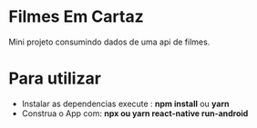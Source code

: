 # Filmes Em Cartaz
Mini projeto consumindo dados de uma api de filmes.

# Para utilizar

<ul>
  <li>Instalar as dependencias execute : <b>npm install</b> ou <b>yarn</b></li>
  <li>Construa o App com: <b>npx ou yarn react-native run-android</b></li/>
<ul/>

